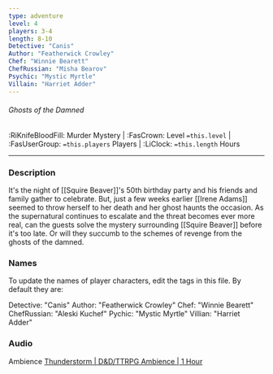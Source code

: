 ```yaml
---
type: adventure
level: 4
players: 3-4
length: 8-10
Detective: "Canis"
Author: "Featherwick Crowley"
Chef: "Winnie Bearett"
ChefRussian: "Misha Bearov"
Psychic: "Mystic Myrtle"
Villain: "Harriet Adder"
---
```

###### Ghosts of the Damned
<span class="sub2"> :RiKnifeBloodFill: Murder Mystery | :FasCrown: Level `=this.level` |  :FasUserGroup: `=this.players` Players | :LiClock: `=this.length` Hours </span>

---

### Description
It's the night of [[Squire Beaver]]'s 50th birthday party and his friends and family gather to celebrate. But, just a few weeks earlier [[Irene Adams]] seemed to throw herself to her death and her ghost haunts the occasion. As the supernatural continues to escalate and the threat becomes ever more real, can the guests solve the mystery surrounding [[Squire Beaver]] before it's too late. Or will they succumb to the schemes of revenge from the ghosts of the damned.

### Names

To update the names of player characters, edit the tags in this file. By default they are:

Detective: "Canis"
Author: "Featherwick Crowley"
Chef: "Winnie Bearett"
ChefRussian: "Aleski Kuchef"
Pychic: "Mystic Myrtle"
Villian: "Harriet Adder"

### Audio

Ambience [Thunderstorm | D&D/TTRPG Ambience | 1 Hour](https://www.youtube.com/watch?v=w7_7pz5-Jk0)